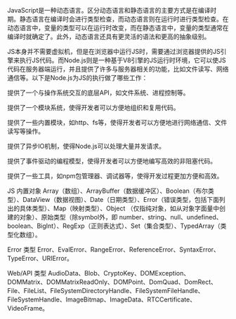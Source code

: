 JavaScript是一种动态语言。区分动态语言和静态语言的主要方式是在编译时期。静态语言在编译时会进行类型检查，而动态语言则在运行时进行类型检查。在动态语言中，变量的类型可以在运行时改变，而在静态语言中，变量的类型通常在编译时就确定了。此外，动态语言还具有更灵活的语法和更高的抽象级别。


JS本身并不需要虚拟机，但是在浏览器中运行JS时，需要通过浏览器提供的JS引擎来执行JS代码。而Node.js则是一种基于V8引擎的JS运行时环境，它可以使JS代码在服务器端运行，并且提供了许多与服务器相关的功能，比如文件读写、网络通信等。以下是Node.js为JS的执行做了哪些工作：

提供了一个与操作系统交互的底层API，如文件系统、进程控制等。

提供了一个模块系统，使得开发者可以方便地组织和复用代码。

提供了一些内置模块，如http、fs等，使得开发者可以方便地进行网络通信、文件读写等操作。

提供了异步IO机制，使得Node.js可以处理大量并发请求。

提供了事件驱动的编程模型，使得开发者可以方便地编写高效的非阻塞代码。

提供了一些工具，如npm包管理器、调试器等，使得开发过程更加方便和高效。


JS 内置对象
Array（数组）、ArrayBuffer（数据缓冲区）、Boolean（布尔类型）、DataView（数据视图）、Date（日期类型）、Error（错误类型，包括下面列出的具体类型）、Map（映射类型）、Object （仅指纯对象，如从对象字面量中创建的对象）、原始类型（除symbol外，即 number、string、null、undefined、boolean、BigInt）、RegExp（正则表达式）、Set（集合类型）、TypedArray（类型化数组）。

Error 类型
Error、EvalError、RangeError、ReferenceError、SyntaxError、TypeError、URIError。

Web/API 类型
AudioData、Blob、CryptoKey、DOMException、DOMMatrix、DOMMatrixReadOnly、DOMPoint、DomQuad、DomRect、File、FileList、FileSystemDirectoryHandle、FileSystemFileHandle、FileSystemHandle、ImageBitmap、ImageData、RTCCertificate、VideoFrame。
